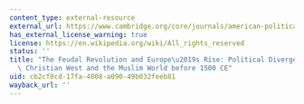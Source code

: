 ```yaml
---
content_type: external-resource
external_url: https://www.cambridge.org/core/journals/american-political-science-review/article/feudal-revolution-and-europes-rise-political-divergence-of-the-christian-west-and-the-muslim-world-before-1500-ce/EEF59BAF19A7D08BC254DBB35CBFB026
has_external_license_warning: true
license: https://en.wikipedia.org/wiki/All_rights_reserved
status: ''
title: "The Feudal Revolution and Europe\u2019s Rise: Political Divergence of the\
  \ Christian West and the Muslim World before 1500 CE"
uid: cb2cf0cd-17fa-4008-a090-49b032feeb81
wayback_url: ''
---
```

